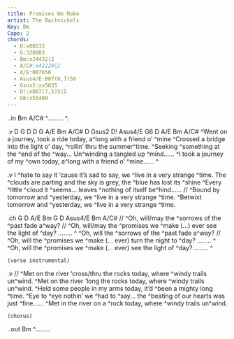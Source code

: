 ```yaml
---
title: Promises We Make
artist: The Baitnickels
Key: Bm
Capo: 2
chords:
  - D:x00232
  - G:320003
  - Bm:x24432|2
  - A/C#:x42220|2
  - A/E:007650
  - Asus4/E:007(6,7)50
  - Gsus2:xx5035
  - D!:x007(7,5)5|5
  - G6:x55400
---
```

..in Bm A/C#
^......... ^.

.v D G D D G A/E Bm A/C# D Gsus2 D! Asus4/E G6 D A/E Bm A/C#
^Went on a journey, took a ride today, a^long with a friend o’ ^mine
^Crossed a bridge into the light o’ day, ^rollin’ thru the summer^time.
^Seeking ^something at the ^end of the ^way... Un^winding a tangled up ^mind......
^I took a journey of my ^own today, a^long with a friend o’ ^mine......  ^

.v
I ^hate to say it ‘cause it’s sad to say, we ^live in a very strange ^time.
The ^clouds are parting and the sky is grey, the ^blue has lost its ^shine
^Every ^little ^cloud it ^seems... leaves ^nothing of itself be^hind......
// ^Bound by tomorrow and ^yesterday, we ^live in a very strange ^time.
^Betwixt tomorrow and ^yesterday, we ^live in a very strange ^time.

.ch G D A/E Bm G D Asus4/E Bm A/C#
//     ^Oh, will/may the ^sorrows of the ^past fade a^way?
//     ^Oh, will/may the ^promises we ^make (...) ever see the light of ^day? ........ ^
    ^Oh, will the ^sorrows of the ^past fade a^way?
//     ^Oh, will the ^promises we ^make (... ever) turn the night to ^day? ........ ^
    ^Oh, will the ^promises we ^make (... ever) see the light of ^day? ........ ^

    (verse instrumental)

.v
// ^Met on the river ‘cross/thru the rocks today, where ^windy trails un^wind.
^Met on the river ‘long the rocks today, where ^windy trails un^wind.
^Held some people in my arms today, it’d ^been a mighty long ^time.
^Eye to ^eye nothin’ we ^had to ^say... the ^beating of our hearts was just ^fine......
^Met in the river on a ^rock today, where ^windy trails un^wind.

    (chorus)

..out Bm
^.........